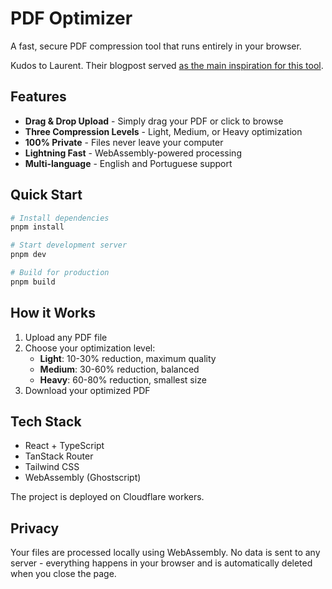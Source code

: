 # PDF Optimizer

A fast, secure PDF compression tool that runs entirely in your browser.

Kudos to Laurent. Their blogpost served [as the main inspiration for this tool](https://meyer-laurent.com/playing-around-webassembly-and-ghostscript).

## Features

- **Drag & Drop Upload** - Simply drag your PDF or click to browse
- **Three Compression Levels** - Light, Medium, or Heavy optimization
- **100% Private** - Files never leave your computer
- **Lightning Fast** - WebAssembly-powered processing
- **Multi-language** - English and Portuguese support

## Quick Start

```bash
# Install dependencies
pnpm install

# Start development server
pnpm dev

# Build for production
pnpm build
```

## How it Works

1. Upload any PDF file
2. Choose your optimization level:
   - **Light**: 10-30% reduction, maximum quality
   - **Medium**: 30-60% reduction, balanced
   - **Heavy**: 60-80% reduction, smallest size
3. Download your optimized PDF

## Tech Stack

- React + TypeScript
- TanStack Router
- Tailwind CSS
- WebAssembly (Ghostscript)

The project is deployed on Cloudflare workers.

## Privacy

Your files are processed locally using WebAssembly. No data is sent to any server - everything happens in your browser and is automatically deleted when you close the page.
